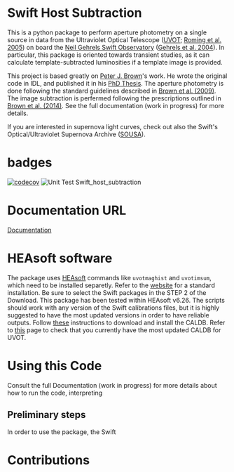 # Swift Host Subtraction

This is a python package to perform aperture photometry on a single source in data from the Ultraviolet Optical Telescope ([UVOT](https://swift.gsfc.nasa.gov/about_swift/uvot_desc.html); [Roming et al. 2005](https://ui.adsabs.harvard.edu/abs/2005SSRv..120...95R/abstract)) on board the [Neil Gehrels Swift Observatory](https://swift.gsfc.nasa.gov) ([Gehrels et al. 2004](https://ui.adsabs.harvard.edu/abs/2004ApJ...611.1005G/abstract)). In particular, this package is oriented towards transient studies, as it can calculate template-subtracted luminosities if a template image is provided. 

This project is based greatly on [Peter J. Brown](https://pbrown801.github.io)'s work. He wrote the original code in IDL, and published it in his [PhD Thesis](https://etda.libraries.psu.edu/files/final_submissions/4865). The aperture photometry is done following the standard guidelines described in [Brown et al. (2009)](https://ui.adsabs.harvard.edu/abs/2009AJ....137.4517B/abstract). The image subtraction is perfermed following the prescriptions outlined in [Brown et al. (2014)](https://ui.adsabs.harvard.edu/abs/2014Ap%26SS.354...89B/abstract). See the full documentation (work in progress) for more details.

If you are interested in supernova light curves, check out also the Swift's Optical/Ultraviolet Supernova Archive ([SOUSA](https://pbrown801.github.io/SOUSA/)).

# badges
[![codecov](https://codecov.io/gh/CIERA-Northwestern/template/branch/main/graph/badge.svg?token=jAAQvHfHat)](https://codecov.io/gh/CIERA-Northwestern/template)
![Unit Test Swift_host_subtraction](https://github.com/CIERA-Northwestern/template/workflows/Unit%20Test%20Swift_host_subtraction/badge.svg)

# Documentation URL
[Documentation](https://ciera-northwestern.github.io/template/)

# HEAsoft software
The package uses [HEAsoft](https://heasarc.gsfc.nasa.gov/docs/software/heasoft/) commands like `uvotmaghist` and `uvotimsum`, which need to be installed separetly. Refer to the [website](https://heasarc.gsfc.nasa.gov/docs/software/heasoft/download.html) for a standard installation. Be sure to select the Swift packages in the STEP 2 of the Download. This package has been tested within HEAsoft v6.26. The scripts should work with any version of the Swift calibrations files, but it is highly suggested to have the most updated versions in order to have reliable outputs. Follow [these](https://heasarc.gsfc.nasa.gov/docs/heasarc/caldb/install.html) instructions to download and install the CALDB. Refer to [this](https://heasarc.gsfc.nasa.gov/docs/heasarc/caldb/swift/) page to check that you currently have the most updated CALDB for UVOT.

# Using this Code

Consult the full Documentation (work in progress) for more details about how to run the code, interpreting  

## Preliminary steps

In order to use the package, the Swift 


# Contributions


